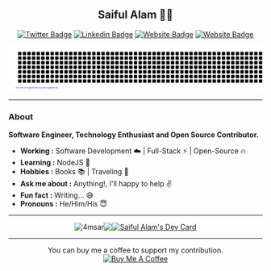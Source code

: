 <center>

## Saiful Alam 👨‍💻
[![Twitter Badge](https://img.shields.io/badge/-4msar-1ca0f1?style=for-the-badge&logo=twitter&logoColor=white&link=https://twitter.com/4msar)](https://twitter.com/4msar) 
[![Linkedin Badge](https://img.shields.io/badge/-4msar-blue?style=for-the-badge&logo=Linkedin&logoColor=white&link=https://www.linkedin.com/in/4msar/)](https://www.linkedin.com/in/4msar/)
[![Website Badge](https://img.shields.io/badge/-Saiful_Alam-blue?style=for-the-badge&logo=internetexplorer&logoColor=white&link=https://msar.me/)](https://msar.me/)
[![Website Badge](https://img.shields.io/badge/-Blog-blue?style=for-the-badge&logo=hashnode&logoColor=white&link=https://blog.msar.me/)](https://blog.msar.me/)

![MSAR](gitartwork.svg)

</center>

-----------------------------------------------------------------------------------

### About

<b>Software Engineer, Technology Enthusiast and Open Source Contributor.</b>

-  **Working :** Software Development :cloud: | Full-Stack :zap: | Open-Source :fire: 
-  **Learning :** NodeJS :beginner: 
-  **Hobbies :** Books :books: | Traveling :ocean:
-  **Ask me about :** Anything!, I'll happy to help :v:
-  **Fun fact :** Writing... :sweat_smile:
-  **Pronouns :** He/Him/His :innocent:

-----------------------------------------------------------------------------------

<div style="display: flex; align-items: center; justify-content: center; text-align: center;">
  <img src="https://github-readme-stats.vercel.app/api/top-langs?username=4msar&show_icons=true&locale=en&layout=compact" alt="4msar" />
  <img src="https://github-readme-stats.vercel.app/api?username=4msar&show_icons=true" />
  <a href="https://app.daily.dev/4msar"><img src="https://api.daily.dev/devcards/v2/1keky7q0Eb4OSngB6T3b1.png?type=wide&r=iq6" width="652" alt="Saiful Alam's Dev Card"/></a>
</div>


---------------------------------------------------------------------------------------------------------------------------------------------------------------------------------
<p align="center">
  You can buy me a coffee to support my contribution.<br/>
  <a href="//www.buymeacoffee.com/msar" target="_blank">
    <img src="https://cdn.buymeacoffee.com/buttons/v2/default-yellow.png" alt="Buy Me A Coffee" height="40px">
  </a>
</p>
